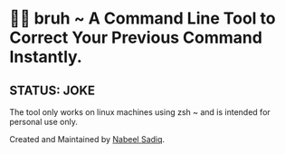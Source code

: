 # 😮‍💨 bruh ~ A Command Line Tool to Correct Your Previous Command Instantly.
## STATUS: JOKE

The tool only works on linux machines using zsh ~ and is intended for personal use only.


Created and Maintained by [Nabeel Sadiq](https://github.com/nabeelv7).

